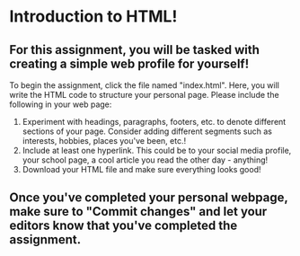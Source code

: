# Introduction to HTML!
## For this assignment, you will be tasked with creating a simple web profile for yourself! 

To begin the assignment, click the file named "index.html". Here, you will write the HTML code to structure your personal page. Please include the following in your web page:

1. Experiment with headings, paragraphs, footers, etc. to denote different sections of your page. Consider adding different segments such as interests, hobbies, places you've been, etc.!
2. Include at least one hyperlink. This could be to your social media profile, your school page, a cool article you read the other day - anything!
3. Download your HTML file and make sure everything looks good!

## Once you've completed your personal webpage, make sure to "Commit changes" and let your editors know that you've completed the assignment.
